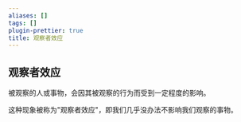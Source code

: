 ```yaml
---
aliases: []
tags: []
plugin-prettier: true
title: 观察者效应
---
```


## 观察者效应

被观察的人或事物，会因其被观察的行为而受到一定程度的影响。

这种现象被称为"观察者效应"，即我们几乎没办法不影响我们观察的事物。
